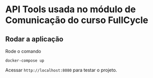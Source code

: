 # API Tools usada no módulo de Comunicação do curso FullCycle

## Rodar a aplicação

Rode o comando

`docker-compose up`

Acessar `http://localhost:8080` para testar o projeto.